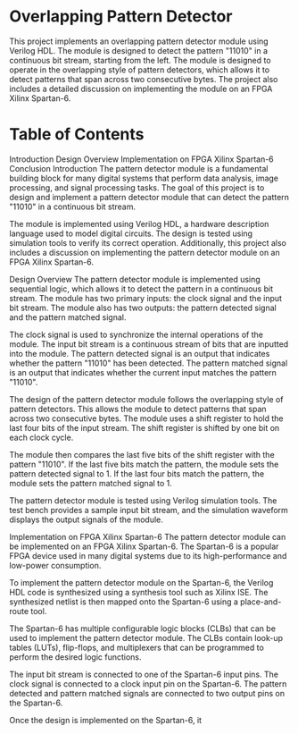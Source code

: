 <h1><b>Overlapping Pattern Detector</b></h1>
This project implements an overlapping pattern detector module using Verilog HDL. The module is designed to detect the pattern "11010" in a continuous bit stream, starting from the left. The module is designed to operate in the overlapping style of pattern detectors, which allows it to detect patterns that span across two consecutive bytes. The project also includes a detailed discussion on implementing the module on an FPGA Xilinx Spartan-6.

<h1><b>Table of Contents</b></h1>
Introduction
Design Overview
Implementation on FPGA Xilinx Spartan-6
Conclusion
Introduction
The pattern detector module is a fundamental building block for many digital systems that perform data analysis, image processing, and signal processing tasks. The goal of this project is to design and implement a pattern detector module that can detect the pattern "11010" in a continuous bit stream.

The module is implemented using Verilog HDL, a hardware description language used to model digital circuits. The design is tested using simulation tools to verify its correct operation. Additionally, this project also includes a discussion on implementing the pattern detector module on an FPGA Xilinx Spartan-6.

Design Overview
The pattern detector module is implemented using sequential logic, which allows it to detect the pattern in a continuous bit stream. The module has two primary inputs: the clock signal and the input bit stream. The module also has two outputs: the pattern detected signal and the pattern matched signal.

The clock signal is used to synchronize the internal operations of the module. The input bit stream is a continuous stream of bits that are inputted into the module. The pattern detected signal is an output that indicates whether the pattern "11010" has been detected. The pattern matched signal is an output that indicates whether the current input matches the pattern "11010".

The design of the pattern detector module follows the overlapping style of pattern detectors. This allows the module to detect patterns that span across two consecutive bytes. The module uses a shift register to hold the last four bits of the input stream. The shift register is shifted by one bit on each clock cycle.

The module then compares the last five bits of the shift register with the pattern "11010". If the last five bits match the pattern, the module sets the pattern detected signal to 1. If the last four bits match the pattern, the module sets the pattern matched signal to 1.

The pattern detector module is tested using Verilog simulation tools. The test bench provides a sample input bit stream, and the simulation waveform displays the output signals of the module.

Implementation on FPGA Xilinx Spartan-6
The pattern detector module can be implemented on an FPGA Xilinx Spartan-6. The Spartan-6 is a popular FPGA device used in many digital systems due to its high-performance and low-power consumption.

To implement the pattern detector module on the Spartan-6, the Verilog HDL code is synthesized using a synthesis tool such as Xilinx ISE. The synthesized netlist is then mapped onto the Spartan-6 using a place-and-route tool.

The Spartan-6 has multiple configurable logic blocks (CLBs) that can be used to implement the pattern detector module. The CLBs contain look-up tables (LUTs), flip-flops, and multiplexers that can be programmed to perform the desired logic functions.

The input bit stream is connected to one of the Spartan-6 input pins. The clock signal is connected to a clock input pin on the Spartan-6. The pattern detected and pattern matched signals are connected to two output pins on the Spartan-6.

Once the design is implemented on the Spartan-6, it
